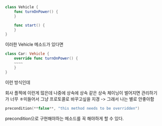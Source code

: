 ```swift
class Vehicle {
	func turnOnPower() {
	}

	func start() {
	}
}
```

이러한 Vehicle 메소드가 있다면

```swift
class Car: Vehicle {
	override func turnOnPower() {
	~~~~
	}
}
```

이런 방식인데

회사 플젝에 이런게 많은데 나중에 상속에 상속 같은 상속 체이닝이 벌어지면 관리하기가 너무 ㅎ미들어서
그냥 프로토콜로 바꾸고싶을 지경 -> 그래서 나는 별로 안좋아함

```swift
precondition(**false**, "this method needs to be overridden")
```

precondition으로 구현해야하는 메소드를 꼭 해야하게 할 수 있다.